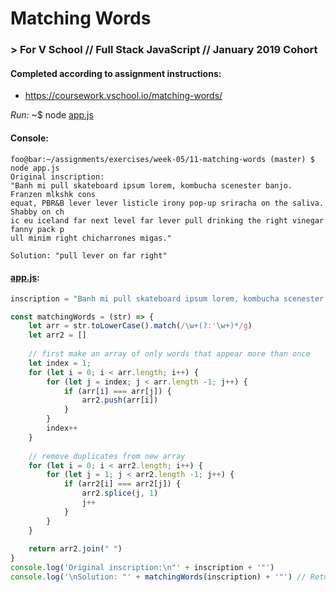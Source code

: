 # Matching Words
### > For V School // Full Stack JavaScript // January 2019 Cohort

#### Completed according to assignment instructions: 
- https://coursework.vschool.io/matching-words/

*Run:* ~$ node <a href="app.js">app.js</a>

#### Console:
```console
foo@bar:~/assignments/exercises/week-05/11-matching-words (master) $ node app.js
Original inscription:
"Banh mi pull skateboard ipsum lorem, kombucha scenester banjo. Franzen mlkshk cons
equat, PBR&B lever lever listicle irony pop-up sriracha on the saliva. Shabby on ch
ic eu iceland far next level far lever pull drinking the right vinegar fanny pack p
ull minim right chicharrones migas."

Solution: "pull lever on far right"
```
#### <a href="app.js">app.js</a>:
```javascript
inscription = "Banh mi pull skateboard ipsum lorem, kombucha scenester banjo. Franzen mlkshk consequat, PBR&B lever lever listicle irony pop-up sriracha on the saliva. Shabby on chic eu iceland far next level far lever pull drinking the right vinegar fanny pack pull minim right chicharrones migas."

const matchingWords = (str) => {
    let arr = str.toLowerCase().match(/\w+(?:'\w+)*/g)
    let arr2 = []
    
    // first make an array of only words that appear more than once
    let index = 1;
    for (let i = 0; i < arr.length; i++) {
        for (let j = index; j < arr.length -1; j++) {
            if (arr[i] === arr[j]) {
                arr2.push(arr[i])
            }
        }
        index++
    }
    
    // remove duplicates from new array
    for (let i = 0; i < arr2.length; i++) {
        for (let j = 1; j < arr2.length -1; j++) {
            if (arr2[i] === arr2[j]) {
                arr2.splice(j, 1)
                j++
            }
        }
    }
    
    return arr2.join(" ")
}
console.log('Original inscription:\n"' + inscription + '"')
console.log('\nSolution: "' + matchingWords(inscription) + '"') // Returns [ 'pull', 'lever', 'on', 'far', 'right' ]
```
